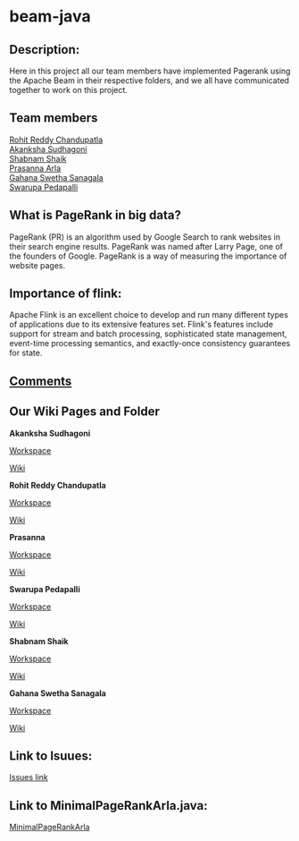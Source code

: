 # beam-java 
## Description:
Here in this project all our team members have implemented Pagerank using the Apache Beam in their respective folders, and we all have communicated together to work on this project.
## Team members

[Rohit Reddy Chandupatla](https://github.com/RohitChandupatla) </br>
[Akanksha Sudhagoni](https://github.com/AkankshaSudhagoni) </br>
[Shabnam Shaik](https://github.com/ShabnamShaikk)  </br>
[Prasanna Arla](https://github.com/PRASANNAARLA)  </br>
[Gahana Swetha Sanagala](https://github.com/swetha34)  </br>
[Swarupa Pedapalli](https://github.com/SwarupaPedapalli)  </br>

## What is PageRank in big data?

PageRank (PR) is an algorithm used by Google Search to rank websites in their search engine results. PageRank was named after Larry Page, one of the founders of Google. PageRank is a way of measuring the importance of website pages.

## Importance of flink:
Apache Flink is an excellent choice to develop and run many different types of applications due to its extensive features set. Flink's features include support for stream and batch processing, sophisticated state management, event-time processing semantics, and exactly-once consistency guarantees for state.

## [Comments](https://github.com/RohitChandupatla/beam-python/wiki/Group-Comments)

## Our Wiki Pages and Folder 

**Akanksha Sudhagoni** <br>


[Workspace](https://github.com/RohitChandupatla/beam-python/tree/main/Akanksha)<br>

[Wiki](https://github.com/RohitChandupatla/beam-python/wiki/Akanksha-Sudhagoni)<br>

**Rohit Reddy Chandupatla**

[Workspace](https://github.com/RohitChandupatla/beam-python/tree/main/Rohit)<br>

[Wiki](https://github.com/RohitChandupatla/beam-python/wiki/Rohit-Reddy-Chandupatla)<br>

**Prasanna**

[Workspace](https://github.com/RohitChandupatla/beam-python/tree/main/Prasanna%20Arla)<br>

[Wiki](https://github.com/RohitChandupatla/beam-python/wiki/Prasanna-Arla)<br>

**Swarupa Pedapalli**

[Workspace](https://github.com/RohitChandupatla/beam-python/tree/main/swarupa)<br>

[Wiki](https://github.com/RohitChandupatla/beam-python/wiki/Swarupa-Pedapalli)<br>


**Shabnam Shaik**

[Workspace](https://github.com/RohitChandupatla/beam-python/tree/main/Shabnam)<br>

[Wiki](https://github.com/RohitChandupatla/beam-python/wiki/Shabnam-Shaik)<br>

**Gahana Swetha Sanagala**

[Workspace](https://github.com/RohitChandupatla/beam-python/tree/main/Swetha)<br>

[Wiki](https://github.com/RohitChandupatla/beam-python/wiki/Gahana-Swetha-Sanagala)<br>
## Link to Isuues:
[Issues link](https://github.com/RohitChandupatla/beam-java/issues)
## Link to MinimalPageRankArla.java:
[MinimalPageRankArla](https://github.com/RohitChandupatla/beam-java/blob/main/Prasanna/src/main/java/edu/nwmsu/section02group05/arla/MinimalPageRankArla.java)


